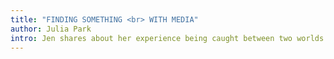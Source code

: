 ```yaml
---
title: "FINDING SOMETHING <br> WITH MEDIA"
author: Julia Park
intro: Jen shares about her experience being caught between two worlds of never feeling “enough” and how she managed to be at peace with her sense of self.
---
```


